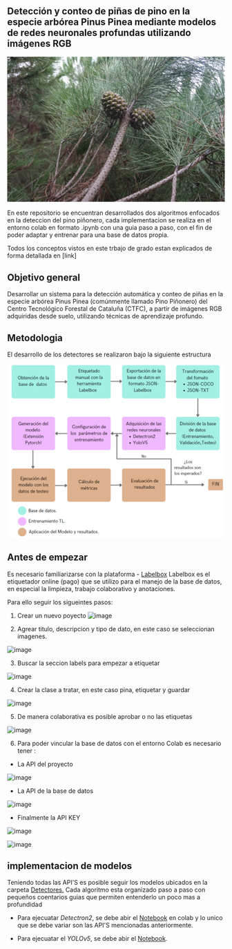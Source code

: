 ## Detección y conteo de piñas de pino en la especie arbórea Pinus Pinea mediante modelos de redes neuronales profundas utilizando imágenes RGB


<img src="/docs/piña.JPG" alt="fruto piña de pino"/>

En este repositorio se encuentran desarrollados dos algoritmos enfocados en la deteccion del pino piñonero, cada implementacion se realiza en el entorno colab en formato .ipynb con una guia paso a paso, con el fin de poder adaptar y entrenar para una base de datos propia.

Todos los conceptos vistos en este trbajo de grado estan explicados de forma detallada en [link]

## Objetivo general

Desarrollar un sistema para la detección automática y conteo de piñas en la especie arbórea Pinus Pinea (comúnmente llamado Pino Piñonero) del Centro Tecnológico Forestal de Cataluña (CTFC), a partir de imágenes RGB adquiridas desde suelo, utilizando técnicas de aprendizaje profundo.


## Metodologia 

El desarrollo de los detectores se realizaron bajo la siguiente estructura

<img src="/docs/metodologia.png" alt="Metodologia"/>

## Antes de empezar 

Es necesario familiarizarse con la plataforma - [Labelbox](https://labelbox.com/) 
Labelbox es el etiquetador online (pago) que se utilizo para el manejo de la base de datos, en especial la limpieza, trabajo colaborativo y anotaciones. 

Para ello seguir los sigueintes pasos:

1. Crear un nuevo poyecto
![image](https://user-images.githubusercontent.com/58084716/186775967-96fb58bb-a49e-4f13-9d99-e1ec6cdfa045.png)

2. Agrear titulo, descripcion y tipo de dato, en este caso se seleccionan imagenes. 

![image](https://user-images.githubusercontent.com/58084716/186776305-4f90a0d2-e738-49d5-a586-a6d82fa7bc45.png)

3. Buscar la seccion labels para empezar a etiquetar

![image](https://user-images.githubusercontent.com/58084716/186776478-4b028a45-a17f-4cc7-acde-9de72d8b4bd3.png)

4. Crear la clase a tratar, en este caso pina, etiquetar y guardar

![image](https://user-images.githubusercontent.com/58084716/186776970-ac354398-2785-4206-8632-28849c1f0156.png)

5. De manera colaborativa es posible aprobar o no las etiquetas

![image](https://user-images.githubusercontent.com/58084716/186777070-2c8236d2-fa41-495f-ad83-4507ba77ca75.png)

6. Para poder vincular la base de datos con el entorno Colab es necesario tener :
 
 * La API del proyecto 
 
![image](https://user-images.githubusercontent.com/58084716/186777353-e523ce28-41e0-4f7c-ab18-600375e09e3d.png)

 * La API de la base de datos
 
![image](https://user-images.githubusercontent.com/58084716/186777443-663abbc5-d2aa-490d-bed2-e5e47cec0ea2.png)

 * Finalmente la API KEY

![image](https://user-images.githubusercontent.com/58084716/186777601-04ef7a27-00af-4896-a246-07ccfcd07e88.png)

![image](https://user-images.githubusercontent.com/58084716/186777763-3695acd3-6516-4be7-bea4-c4b104664afb.png)

## implementacion de modelos

Teniendo todas las API'S es posible seguir los modelos ubicados en la carpeta [Detectores.](https://github.com/Tesis-deteccion-y-conteo-de-pinas/Detectores-pina-de-pino/tree/main/Detectores) Cada algoritmo esta organizado paso a paso con pequeños coentarios guias que permiten entenderlo un poco mas a profundidad

* Para ejecuatar *Detectron2*, se debe abir el [Notebook](https://github.com/Tesis-deteccion-y-conteo-de-pinas/Detectores-pina-de-pino/blob/main/Detectores/Detectron2.ipynb) en colab y lo unico que se debe variar son las API'S mencionadas anteriormente.

* Para ejecuatar el *YOLOv5*, se debe abir el [Notebook](https://github.com/Tesis-deteccion-y-conteo-de-pinas/Detectores-pina-de-pino/blob/main/Detectores/YOLOv5.ipynb).





